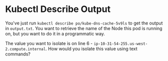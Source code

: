 # Kubectl Describe Output

You've just run `kubectl describe po/kube-dns-cache-5v9ls` to get the output in
`output.txt`. You want to retrieve the name of the Node this pod is running on,
but you want to do it in a programmatic way.

The value you want to isolate is on line 6 -
`ip-10-31-54-255.us-west-2.compute.internal`. How would you isolate this value
using text commands?
